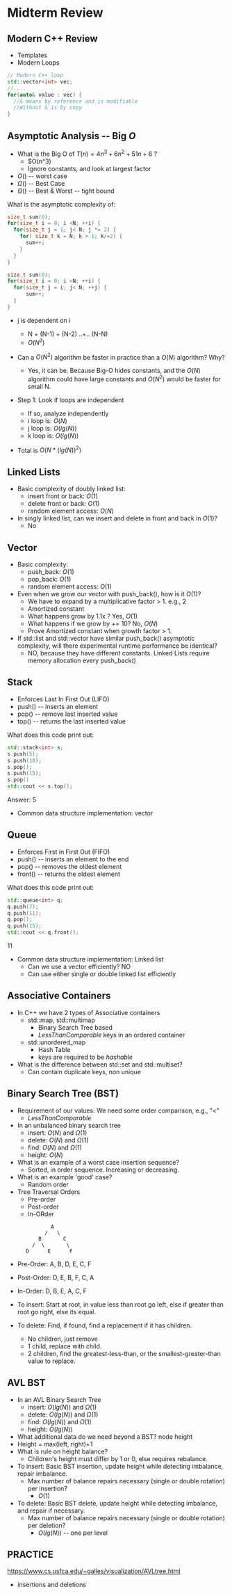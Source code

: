 # Midterm Review

## Modern C++ Review

* Templates
* Modern Loops
```cpp
// Modern C++ loop
std::vector<int> vec;
//....
for(auto& value : vec) {
  //& means by reference and is modifiable
  //Without & is by copy
}
```

## Asymptotic Analysis -- Big $O$
* What is the Big O of $T(n) = 4n^3 + 6n^2 + 51n + 6$ ?
  * $O(n^3)
  * Ignore constants, and look at largest factor
* $O()$ -- worst case
* $\Omega()$ -- Best Case
* $\Theta()$ -- Best & Worst -- tight bound

What is the asymptotic complexity of:
```cpp
size_t sum(0);
for(size_t i = 0; i <N; ++i) {
  for(size_t j = 1; j< N; j *= 2) {
    for( size_t k = N; k > 1; k/=2) {
      sum++;
    }
  }
}
```

```cpp
size_t sum(0);
for(size_t i = 0; i <N; ++i) {
  for(size_t j = i; j< N; ++j) {
      sum++;
  }
}
```
* j is dependent on i
  * N + (N-1) + (N-2) ..+.. (N-N)
  * $O(N^2)$

* Can a $O(N^2)$ algorithm be faster in practice than a $O(N)$ algorithm?   Why?
    * Yes, it can be.   Because Big-O hides constants, and the $O(N)$ algorithm could have large constants and $O(N^2)$ would be faster for small N.


* Step 1:   Look if loops are independent
    * If so, analyze independently
    * i loop is:  $O(N)$
    * j loop is:  $O(lg(N))$
    * k loop is:  $O(lg(N))$
* Total is $O(N * (lg(N))^2)$

## Linked Lists
* Basic complexity of doubly linked list:
    * insert front or back: $O(1)$
    * delete front or back: $O(1)$
    * random element access:   $O(N)$
* In singly linked list, can we insert and delete in front and back in $O(1)$?   
    * No

## Vector
* Basic complexity:
    * push_back:  $O(1)$
    * pop_back:   $O(1)$
    * random element access:  $O(1)$
* Even when we grow our vector with push_back(), how is it $O(1)$?
    * We have to expand by a multiplicative factor > 1.  e.g., 2
    * Amortized constant
    * What happens grow by 1.1x ? Yes, $O(1)$
    * What happens if we grow by += 10?  No, $O(N)$
    * Prove Amortized constant when growth factor > 1.
* If std::list and std::vector have similar push_back() asymptotic complexity, will there experimental runtime performance be identical?   
    * NO, because they have different constants.  Linked Lists require memory allocation every push_back()

## Stack
* Enforces Last In First Out (LIFO)
* push() -- inserts an element
* pop() -- remove last inserted value
* top() -- returns the last inserted value

What does this code print out:
```cpp
std::stack<int> s;
s.push(5);
s.push(10);
s.pop();
s.push(15);
s.pop()
std::cout << s.top();
```
Answer:  5
* Common data structure implementation:   vector

## Queue
* Enforces First in First Out (FIFO)
* push() -- inserts an element to the end
* pop() -- removes the oldest element
* front() -- returns the oldest element

What does this code print out:
```cpp
std::queue<int> q;
q.push(7);
q.push(11);
q.pop();
q.push(15);
std::cout << q.front();
```
11
* Common data structure implementation:   Linked list
    * Can we use a vector efficiently?  NO
    * Can use either single or double linked list efficiently

## Associative Containers
* In C++ we have 2 types of Associative containers
    * std::map, std::multimap
      * Binary Search Tree based
      * *LessThanComparable* keys in an ordered container
    * std::unordered_map
      * Hash Table
      * keys are required to be *hashable*
* What is the difference between std::set and std::multiset?
    * Can contain duplicate keys, non unique


## Binary Search Tree (BST)
* Requirement of our values:  We need some order comparison, e.g., "<"
    * *LessThanComparable*
* In an unbalanced binary search tree
    * insert:  $O(N)$  and  $\Omega(1)$  
    * delete:  $O(N)$  and  $\Omega(1)$  
    * find:    $O(N)$  and  $\Omega(1)$  
    * height:  $O(N)$
* What is an example of a worst case insertion sequence?
    * Sorted, in order sequence.   Increasing or decreasing.
* What is an example 'good' case?
    * Random order
* Tree Traversal Orders
    * Pre-order
    * Post-order
    * In-ORder

```
              A
            /   \
          B       C
        /  \       \
      D      E      F
```

* Pre-Order:  A, B, D, E, C, F
* Post-Order: D, E, B, F, C, A
* In-Order:   D, B, E, A, C, F

* To insert: Start at root, in value less than root go left, else if greater than root go right, else its equal.   
* To delete: Find, if found, find a replacement if it has children.
    * No children, just remove
    * 1 child, replace with child.
    * 2 children, find the greatest-less-than, or the smallest-greater-than value to replace.   

## AVL BST
* In an AVL Binary Search Tree
    * insert:  $O(lg(N))$  and  $\Omega(1)$  
    * delete:  $O(lg(N))$  and  $\Omega(1)$  
    * find:    $O(lg(N))$  and  $\Omega(1)$  
    * height:  $O(lg(N))$
* What additional data do we need beyond a BST?   node height
* Height = max(left, right)+1
* What is rule on height balance?
    * Children's height must differ by 1 or 0, else requires rebalance.
* To insert:   Basic BST insertion, update height while detecting imbalance, repair imbalance.
    * Max number of balance repairs necessary (single or double rotation) per insertion?
        * $O(1)$
* To delete:   Basic BST delete, update height while detecting imbalance, and repair if necessary.
    * Max number of balance repairs necessary (single or double rotation) per deletion?
        * $O(lg(N))$ -- one per level


## PRACTICE 
https://www.cs.usfca.edu/~galles/visualization/AVLtree.html
* insertions and deletions
